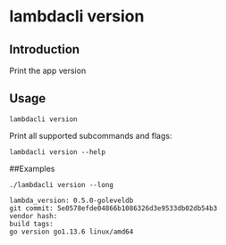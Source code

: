 # lambdacli version

## Introduction

Print the app version

## Usage

```
lambdacli version
```

Print all supported subcommands and flags:
```
lambdacli version --help
```

##Examples

```
./lambdacli version --long

lambda_version: 0.5.0-goleveldb
git commit: 5e0578efde04866b1086326d3e9533db02db54b3
vendor hash:
build tags:
go version go1.13.6 linux/amd64
```

